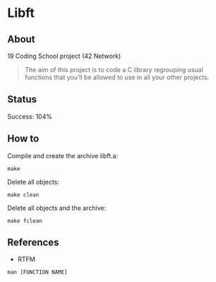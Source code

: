 # Libft

## About

19 Coding School project (42 Network)

>The aim of this project is to code a C library regrouping usual functions that
you’ll be allowed to use in all your other projects.

## Status

Success: 104%

## How to

Compile and create the archive libft.a:
```
make
```
Delete all objects:
```
make clean
```
Delete all objects and the archive:
```
make fclean
```

## References

- RTFM
```
man [FUNCTION NAME]
```
